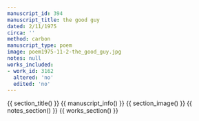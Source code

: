 ```yaml
---
manuscript_id: 394
manuscript_title: the good guy
dated: 2/11/1975
circa: ''
method: carbon
manuscript_type: poem
image: poem1975-11-2-the_good_guy.jpg
notes: null
works_included:
- work_id: 3162
  altered: 'no'
  edited: 'no'
---
```


{{ section_title() }}
{{ manuscript_info() }}
{{ section_image() }}
{{ notes_section() }}
{{ works_section() }}
